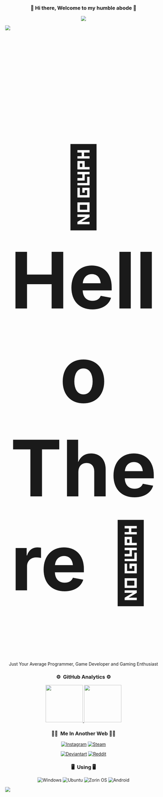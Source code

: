### <p align="center">👋 Hi there, Welcome to my humble abode 👋</p>

<p align="center"><img src="https://discord.c99.nl/widget/theme-3/375567587209248778.png"/></p>
<img src="https://user-images.githubusercontent.com/73097560/115834477-dbab4500-a447-11eb-908a-139a6edaec5c.gif">
<h1 align="center" style="font-size:250px">👋 Hello There 👋</h1>
<p align="center">Just Your Average Programmer, Game Developer and Gaming Enthusiast</p>

### <p align="center"> ⚙️ &nbsp;GitHub Analytics ⚙️

<p align="center" class="d-flex justify-content-center align-items-center">
  <a href="https://github.com/scoolharis">
  <img height="120em" src="https://github-readme-stats-eight-theta.vercel.app/api?username=scoolharis&show_icons=true&theme=gruvbox&include_all_commits=true&count_private=true"/>
  <img height="120em" src="https://github-readme-stats-eight-theta.vercel.app/api/top-langs/?username=scoolharis&layout=compact&langs_count=8&theme=gruvbox"/>
  </a>
</p>

### <p align="center"> 🤝🏻 &nbsp;Me In Another Web 🤝🏻
<p align="center">
<a href="https://www.instagram.com/_silens">
<img alt="Instagram" title="follow me" src="https://img.shields.io/badge/-silens-E4405F?style=flat&logo=Instagram&logoColor=white"/></a>
<a href="https://steamcommunity.com/id/silensexodia">
<img alt="Steam" src="https://img.shields.io/badge/-Silens Exodia-4E94EC?style=flat&logo=Steam&logoColor=0a0b24"/></a>
<p align="center">
<a href="https://www.deviantart.com/scoolharis">
<img alt="Deviantart" title="follow me" src="https://img.shields.io/badge/-Scoolharis-05CC47?style=for-the-badge&logo=deviantart&logoColor=white"/></a>
<a href="https://www.reddit.com/user/Silens___">
<img alt="Reddit" src="https://img.shields.io/badge/-Silens-FF4500?style=for-the-badge&logo=reddit&logoColor=white"/></a>

### <p align="center"> 🖥️ &nbsp;Using 🖥️
<p align="center">
<img alt="Windows" src="https://img.shields.io/badge/Windows-0078D6?style=for-the-badge&logo=windows&logoColor=white"/></a>
<img alt="Ubuntu" src="https://img.shields.io/badge/Ubuntu-E95420?style=for-the-badge&logo=ubuntu&logoColor=white"/></a>
<img alt="Zorin OS" src="https://img.shields.io/badge/Zorin%20OS-0CC1F3?style=for-the-badge&logo=zorin&logoColor=white"/></a>
<img alt="Android" src="https://img.shields.io/badge/Android-3DDC84?style=for-the-badge&logo=android&logoColor=white"/></a>
</p>
<img src="https://user-images.githubusercontent.com/73097560/115834477-dbab4500-a447-11eb-908a-139a6edaec5c.gif">
<!--
**scoolharis/scoolharis** is a ✨ _special_ ✨ repository because its `README.md` (this file) appears on your GitHub profile.

Here are some ideas to get you started:

- 🔭 I’m currently working on ...
- 🌱 I’m currently learning ...
- 👯 I’m looking to collaborate on ...
- 🤔 I’m looking for help with ...
- 💬 Ask me about ...
- 📫 How to reach me: ...
- 😄 Pronouns: ...
- ⚡ Fun fact: ...
-->
